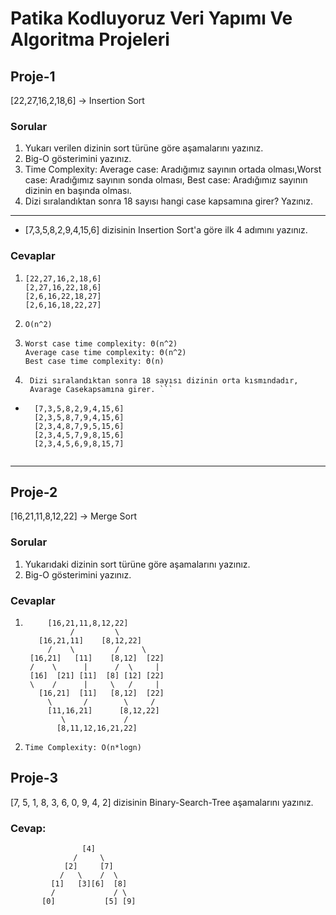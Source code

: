 # Patika Kodluyoruz Veri Yapımı Ve Algoritma Projeleri

## Proje-1
[22,27,16,2,18,6] -> Insertion Sort
### Sorular
1. Yukarı verilen dizinin sort türüne göre aşamalarını yazınız.
2. Big-O gösterimini yazınız.
3. Time Complexity: Average case: Aradığımız sayının ortada olması,Worst case: Aradığımız sayının sonda olması, Best case: Aradığımız sayının dizinin en başında olması.
4. Dizi sıralandıktan sonra 18 sayısı hangi case kapsamına girer? Yazınız.

----
- [7,3,5,8,2,9,4,15,6] dizisinin Insertion Sort'a göre ilk 4 adımını yazınız.

### Cevaplar

1.  ```
    [22,27,16,2,18,6]
    [2,27,16,22,18,6]
    [2,6,16,22,18,27]
    [2,6,16,18,22,27]
    ```
2.  ```
    O(n^2)
    ```
3. 
    ```
    Worst case time complexity: Θ(n^2)
    Average case time complexity: Θ(n^2)
    Best case time complexity: Θ(n)
    ```   
4. ```
    Dizi sıralandıktan sonra 18 sayısı dizinin orta kısmındadır, 
    Avarage Casekapsamına girer. ```

- ```
    [7,3,5,8,2,9,4,15,6]
    [2,3,5,8,7,9,4,15,6]
    [2,3,4,8,7,9,5,15,6]
    [2,3,4,5,7,9,8,15,6]
    [2,3,4,5,6,9,8,15,7] 
 
    ```
------
## Proje-2
[16,21,11,8,12,22] -> Merge Sort

### Sorular

1. Yukarıdaki dizinin sort türüne göre aşamalarını yazınız.
2. Big-O gösterimini yazınız.

### Cevaplar

1. 
   ```
        [16,21,11,8,12,22]
             /         \
      [16,21,11]    [8,12,22]  
        /    \         /     \
    [16,21]   [11]    [8,12]  [22]
    /    \      |      /  \     |
    [16]  [21] [11]  [8] [12] [22]
    \    /      |     \   /     |
      [16,21]  [11]   [8,12]  [22]
        \       /        \     /
        [11,16,21]      [8,12,22]
           \             /
          [8,11,12,16,21,22]
    ```
2.  ```
    Time Complexity: O(n*logn)
    ```

## Proje-3
[7, 5, 1, 8, 3, 6, 0, 9, 4, 2] dizisinin Binary-Search-Tree aşamalarını yazınız.

### Cevap:
  
```
                [4] 
              /     \   
            [2]     [7]   
           /   \    /  \
         [1]   [3][6]  [8]
         /             / \
       [0]           [5] [9]
```